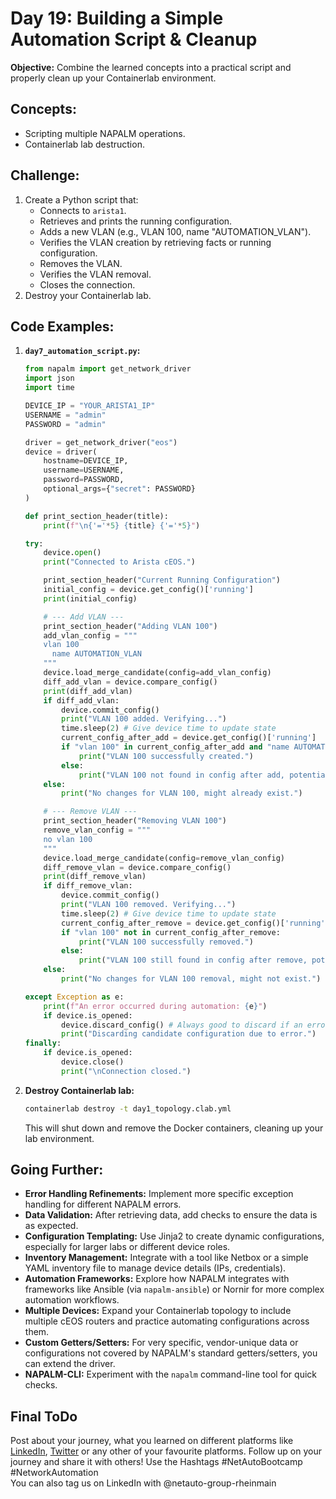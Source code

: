 # **Day 19: Building a Simple Automation Script & Cleanup**

**Objective:** Combine the learned concepts into a practical script and properly clean up your Containerlab environment.

## **Concepts:**

  * Scripting multiple NAPALM operations.
  * Containerlab lab destruction.

## **Challenge:**

1.  Create a Python script that:
      * Connects to `arista1`.
      * Retrieves and prints the running configuration.
      * Adds a new VLAN (e.g., VLAN 100, name "AUTOMATION\_VLAN").
      * Verifies the VLAN creation by retrieving facts or running configuration.
      * Removes the VLAN.
      * Verifies the VLAN removal.
      * Closes the connection.
2.  Destroy your Containerlab lab.

## **Code Examples:**

1.  **`day7_automation_script.py`:**

    ```python
    from napalm import get_network_driver
    import json
    import time

    DEVICE_IP = "YOUR_ARISTA1_IP"
    USERNAME = "admin"
    PASSWORD = "admin"

    driver = get_network_driver("eos")
    device = driver(
        hostname=DEVICE_IP,
        username=USERNAME,
        password=PASSWORD,
        optional_args={"secret": PASSWORD}
    )

    def print_section_header(title):
        print(f"\n{'='*5} {title} {'='*5}")

    try:
        device.open()
        print("Connected to Arista cEOS.")

        print_section_header("Current Running Configuration")
        initial_config = device.get_config()['running']
        print(initial_config)

        # --- Add VLAN ---
        print_section_header("Adding VLAN 100")
        add_vlan_config = """
        vlan 100
          name AUTOMATION_VLAN
        """
        device.load_merge_candidate(config=add_vlan_config)
        diff_add_vlan = device.compare_config()
        print(diff_add_vlan)
        if diff_add_vlan:
            device.commit_config()
            print("VLAN 100 added. Verifying...")
            time.sleep(2) # Give device time to update state
            current_config_after_add = device.get_config()['running']
            if "vlan 100" in current_config_after_add and "name AUTOMATION_VLAN" in current_config_after_add:
                print("VLAN 100 successfully created.")
            else:
                print("VLAN 100 not found in config after add, potential issue.")
        else:
            print("No changes for VLAN 100, might already exist.")

        # --- Remove VLAN ---
        print_section_header("Removing VLAN 100")
        remove_vlan_config = """
        no vlan 100
        """
        device.load_merge_candidate(config=remove_vlan_config)
        diff_remove_vlan = device.compare_config()
        print(diff_remove_vlan)
        if diff_remove_vlan:
            device.commit_config()
            print("VLAN 100 removed. Verifying...")
            time.sleep(2) # Give device time to update state
            current_config_after_remove = device.get_config()['running']
            if "vlan 100" not in current_config_after_remove:
                print("VLAN 100 successfully removed.")
            else:
                print("VLAN 100 still found in config after remove, potential issue.")
        else:
            print("No changes for VLAN 100 removal, might not exist.")

    except Exception as e:
        print(f"An error occurred during automation: {e}")
        if device.is_opened:
            device.discard_config() # Always good to discard if an error occurs during config changes
            print("Discarding candidate configuration due to error.")
    finally:
        if device.is_opened:
            device.close()
            print("\nConnection closed.")

    ```

2.  **Destroy Containerlab lab:**

    ```bash
    containerlab destroy -t day1_topology.clab.yml
    ```

    This will shut down and remove the Docker containers, cleaning up your lab environment.

## **Going Further:**

  * **Error Handling Refinements:** Implement more specific exception handling for different NAPALM errors.
  * **Data Validation:** After retrieving data, add checks to ensure the data is as expected.
  * **Configuration Templating:** Use Jinja2 to create dynamic configurations, especially for larger labs or different device roles.
  * **Inventory Management:** Integrate with a tool like Netbox or a simple YAML inventory file to manage device details (IPs, credentials).
  * **Automation Frameworks:** Explore how NAPALM integrates with frameworks like Ansible (via `napalm-ansible`) or Nornir for more complex automation workflows.
  * **Multiple Devices:** Expand your Containerlab topology to include multiple cEOS routers and practice automating configurations across them.
  * **Custom Getters/Setters:** For very specific, vendor-unique data or configurations not covered by NAPALM's standard getters/setters, you can extend the driver.
  * **NAPALM-CLI:** Experiment with the `napalm` command-line tool for quick checks.

  ## Final ToDo

Post about your journey, what you learned on different platforms like [LinkedIn](https://www.linkedin.com/feed/), [Twitter](https://x.com/intent/post?url=https%3A%2F%2Fgithub.com%2FNetAuto-RheinMain%2FNetAuto-Bootcamp&text=I%20just%20completed%20Day%2019%20of%20the%20NetAuto%20Bootcamp%20on%20Python%20Programming!&hashtags=NetAutoBootcamp%2CNetworkAutomation) or any other of your favourite platforms. Follow up on your journey and share it with others! Use the Hashtags #NetAutoBootcamp #NetworkAutomation </br>
You can also tag us on LinkedIn with @netauto-group-rheinmain

